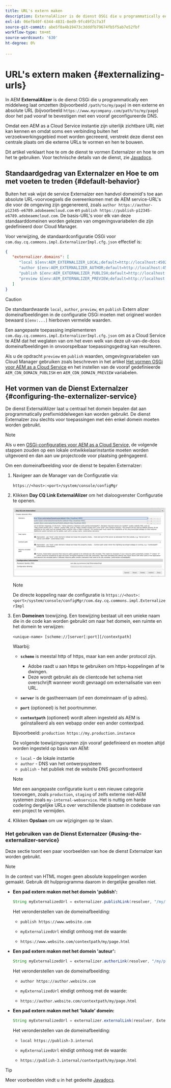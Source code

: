 ```yaml
---
title: URL's extern maken
description: ExternalAlizer is de dienst OSGi die u programmatically een middelweg in een externe en absolute URL laat omzetten.
exl-id: 06efb40f-6344-4831-8ed9-9fc49f2c7a3f
source-git-commit: abe5f8a4b19473c3dddfb79674fb5f5ab7e52fbf
workflow-type: tm+mt
source-wordcount: '630'
ht-degree: 0%

---
```


# URL&#39;s extern maken {#externalizing-urls}

In AEM **ExternalAlizer** is de dienst OSGi die u programmatically een middelweg laat omzetten (bijvoorbeeld `/path/to/my/page`) in een externe en absolute URL (bijvoorbeeld `https://www.mycompany.com/path/to/my/page`) door het pad vooraf te bevestigen met een vooraf geconfigureerde DNS.

Omdat een AEM as a Cloud Service instantie zijn uiterlijk zichtbare URL niet kan kennen en omdat soms een verbinding buiten het verzoekwerkingsgebied moet worden gecreeerd, verstrekt deze dienst een centrale plaats om die externe URLs te vormen en hen te bouwen.

Dit artikel verklaart hoe te om de dienst te vormen Externalzer en hoe te om het te gebruiken. Voor technische details van de dienst, zie [Javadocs](https://www.adobe.io/experience-manager/reference-materials/cloud-service/javadoc/com/day/cq/commons/Externalizer.html).

## Standaardgedrag van Externalzer en Hoe te om met voeten te treden {#default-behavior}

Buiten het vak wijst de service Externalzer een handvol domeinid&#39;s toe aan absolute URL-voorvoegsels die overeenkomen met de AEM service-URL&#39;s die voor de omgeving zijn gegenereerd, zoals `author https://author-p12345-e6789.adobeaemcloud.com` en `publish https://publish-p12345-e6789.adobeaemcloud.com`. De basis-URL&#39;s voor elk van deze standaarddomeinen worden gelezen van omgevingsvariabelen die zijn gedefinieerd door Cloud Manager.

Voor verwijzing, de standaardconfiguratie OSGi voor `com.day.cq.commons.impl.ExternalizerImpl.cfg.json` effectief is:

```json
{
   "externalizer.domains": [
      "local $[env:AEM_EXTERNALIZER_LOCAL;default=http://localhost:4502]",
      "author $[env:AEM_EXTERNALIZER_AUTHOR;default=http://localhost:4502]",
      "publish $[env:AEM_EXTERNALIZER_PUBLISH;default=http://localhost:4503]",
      "preview $[env:AEM_EXTERNALIZER_PREVIEW;default=http://localhost:4503]"
   ]
}
```

>[!CAUTION]
>
>De standaardwaarde `local`, `author`, `preview`, en `publish` Extern alizer domeinafbeeldingen in de configuratie OSGi moeten met origineel worden bewaard `$[env:...]` hierboven vermelde waarden.
>
>Een aangepaste toepassing implementeren `com.day.cq.commons.impl.ExternalizerImpl.cfg.json` om as a Cloud Service te AEM dat het weglaten van om het even welk van deze uit-van-de-doos domeinafbeeldingen in onvoorspelbaar toepassingsgedrag kan resulteren.

Als u de opdracht `preview` en `publish` waarden, omgevingsvariabelen van Cloud Manager gebruiken zoals beschreven in het artikel [Het vormen OSGi voor AEM as a Cloud Service](/help/implementing/deploying/configuring-osgi.md#cloud-manager-api-format-for-setting-properties) en het instellen van de vooraf gedefinieerde `AEM_CDN_DOMAIN_PUBLISH` en `AEM_CDN_DOMAIN_PREVIEW` variabelen.

## Het vormen van de Dienst Externalzer {#configuring-the-externalizer-service}

De dienst ExternalAlizer laat u centraal het domein bepalen dat aan programmatically prefixmiddelwegen kan worden gebruikt. De dienst Externalzer zou slechts voor toepassingen met één enkel domein moeten worden gebruikt.

>[!NOTE]
>
>Als u een [OSGi-configuraties voor AEM as a Cloud Service,](/help/implementing/deploying/overview.md#osgi-configuration) de volgende stappen zouden op een lokale ontwikkelaarinstantie moeten worden uitgevoerd en dan aan uw projectcode voor plaatsing geëngageerd.

Om een domeinafbeelding voor de dienst te bepalen Externalzer:

1. Navigeer aan de Manager van de Configuratie via:

   `https://<host>:<port>/system/console/configMgr`

1. Klikken **Day CQ Link ExternalAlizer** om het dialoogvenster Configuratie te openen.

   ![De configuratie ExternalAlizer OSGi](./assets/externalizer-osgi.png)

   >[!NOTE]
   >
   >De directe koppeling naar de configuratie is `https://<host>:<port>/system/console/configMgr/com.day.cq.commons.impl.ExternalizerImpl`

1. Een **Domeinen** toewijzing. Een toewijzing bestaat uit een unieke naam die in de code kan worden gebruikt om naar het domein, een ruimte en het domein te verwijzen:

   `<unique-name> [scheme://]server[:port][/contextpath]`

   Waarbij:

   * **`scheme`** is meestal http of https, maar kan een ander protocol zijn.

      * Adobe raadt u aan https te gebruiken om https-koppelingen af te dwingen.
      * Deze wordt gebruikt als de clientcode het schema niet overschrijft wanneer wordt gevraagd om externalisatie van een URL.

   * **`server`** is de gastheernaam (of een domeinnaam of ip adres).
   * **`port`** (optioneel) is het poortnummer.
   * **`contextpath`** (optioneel) wordt alleen ingesteld als AEM is geïnstalleerd als een webapp onder een ander contextpad.

   Bijvoorbeeld: `production https://my.production.instance`

   De volgende toewijzingsnamen zijn vooraf gedefinieerd en moeten altijd worden ingesteld op basis van AEM:

   * `local` - de lokale instantie
   * `author` - DNS van het ontwerpsysteem
   * `publish` - het publiek met de website DNS geconfronteerd

   >[!NOTE]
   >
   >Met een aangepaste configuratie kunt u een nieuwe categorie toevoegen, zoals `production`, `staging` of zelfs externe niet-AEM systemen zoals `my-internal-webservice`. Het is nuttig om harde codering dergelijke URLs over verschillende plaatsen in codebase van een project te vermijden.

1. Klikken **Opslaan** om uw wijzigingen op te slaan.

### Het gebruiken van de Dienst Externalzer {#using-the-externalizer-service}

Deze sectie toont een paar voorbeelden van hoe de dienst Externalzer kan worden gebruikt.

>[!NOTE]
>
>In de context van HTML mogen geen absolute koppelingen worden gemaakt. Gebruik dit hulpprogramma daarom in dergelijke gevallen niet.

* **Een pad extern maken met het domein &#39;publish&#39;:**

  ```java
  String myExternalizedUrl = externalizer.publishLink(resolver, "/my/page") + ".html";
  ```

  Het veronderstellen van de domeinafbeelding:

   * `publish https://www.website.com`

   * `myExternalizedUrl` eindigt omhoog met de waarde:

   * `https://www.website.com/contextpath/my/page.html`

* **Een pad extern maken met het domein &#39;auteur&#39;:**

  ```java
  String myExternalizedUrl = externalizer.authorLink(resolver, "/my/page") + ".html";
  ```

  Het veronderstellen van de domeinafbeelding:

   * `author https://author.website.com`

   * `myExternalizedUrl` eindigt omhoog met de waarde:

   * `https://author.website.com/contextpath/my/page.html`

* **Een pad extern maken met het &#39;lokale&#39; domein:**

  ```java
  String myExternalizedUrl = externalizer.externalLink(resolver, Externalizer.LOCAL, "/my/page") + ".html";
  ```

  Het veronderstellen van de domeinafbeelding:

   * `local https://publish-3.internal`

   * `myExternalizedUrl` eindigt omhoog met de waarde:

   * `https://publish-3.internal/contextpath/my/page.html`

>[!TIP]
>
>Meer voorbeelden vindt u in het gedeelte [Javadocs](https://www.adobe.io/experience-manager/reference-materials/cloud-service/javadoc/com/day/cq/commons/Externalizer.html).
